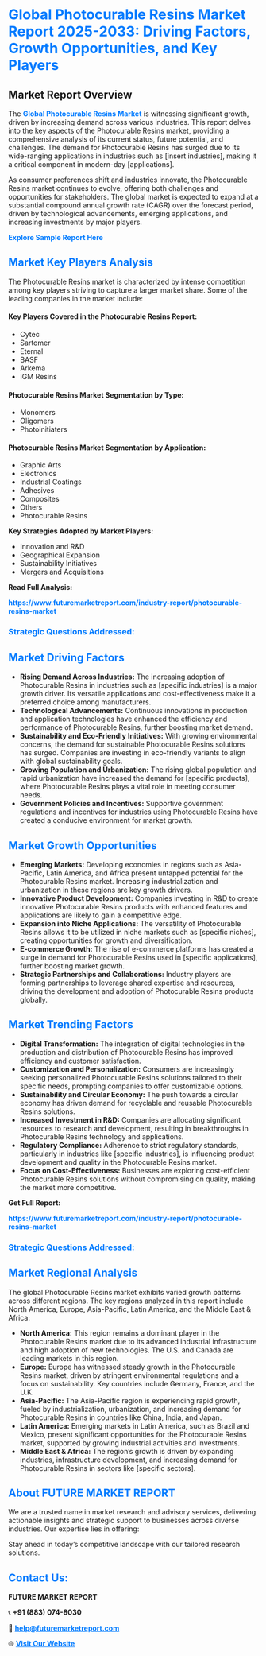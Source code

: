 <h1 style="color: #007BFF;">Global Photocurable Resins Market Report 2025-2033: Driving Factors, Growth Opportunities, and Key Players</h1>

<section id="overview">
<h2>Market Report Overview</h2>
<p>The <a href="https://www.futuremarketreport.com/industry-report/photocurable-resins-market" style="color: #007BFF; text-decoration: none;"><strong>Global Photocurable Resins Market</strong></a> is witnessing significant growth, driven by increasing demand across various industries. This report delves into the key aspects of the Photocurable Resins market, providing a comprehensive analysis of its current status, future potential, and challenges. The demand for Photocurable Resins has surged due to its wide-ranging applications in industries such as [insert industries], making it a critical component in modern-day [applications].</p>
<p>As consumer preferences shift and industries innovate, the Photocurable Resins market continues to evolve, offering both challenges and opportunities for stakeholders. The global market is expected to expand at a substantial compound annual growth rate (CAGR) over the forecast period, driven by technological advancements, emerging applications, and increasing investments by major players.</p>
</section>

<section id="overview">
<p><a href="https://www.futuremarketreport.com/request-sample/reportId=112461" style="color: #007BFF; text-decoration: none;"><strong>Explore Sample Report Here</strong></a></p>
</section>

<section id="key-players">
<h2 style="color: #007BFF;">Market Key Players Analysis</h2>
<p>The Photocurable Resins market is characterized by intense competition among key players striving to capture a larger market share. Some of the leading companies in the market include:</p>
<h4>Key Players Covered in the Photocurable Resins Report:</h4>
<ul><li>Cytec</li><li>Sartomer</li><li>Eternal</li><li>BASF</li><li>Arkema</li><li>IGM Resins</li></ul>
<h4>Photocurable Resins Market Segmentation by Type:</h4>
<ul><li>Monomers</li><li>Oligomers</li><li>Photoinitiaters</li></ul>

<h4>Photocurable Resins Market Segmentation by Application:</h4>
<ul><li>Graphic Arts</li><li>Electronics</li><li>Industrial Coatings</li><li>Adhesives</li><li>Composites</li><li>Others</li><li>Photocurable Resins</li></ul>
<p><strong>Key Strategies Adopted by Market Players:</strong></p>
<ul>
<li>Innovation and R&D</li>
<li>Geographical Expansion</li>
<li>Sustainability Initiatives</li>
<li>Mergers and Acquisitions</li>
</ul>
</section>

<section>
<p><strong>Read Full Analysis: </strong></p><a href="https://www.futuremarketreport.com/industry-report/photocurable-resins-market" style="color: #007BFF; text-decoration: none;"><strong>https://www.futuremarketreport.com/industry-report/photocurable-resins-market</strong></a>
<h3 style="color: #007BFF;">Strategic Questions Addressed:</h3>
</section>

<section id="driving-factors">
<h2 style="color: #007BFF;">Market Driving Factors</h2>
<ul>
<li><strong>Rising Demand Across Industries:</strong> The increasing adoption of Photocurable Resins in industries such as [specific industries] is a major growth driver. Its versatile applications and cost-effectiveness make it a preferred choice among manufacturers.</li>
<li><strong>Technological Advancements:</strong> Continuous innovations in production and application technologies have enhanced the efficiency and performance of Photocurable Resins, further boosting market demand.</li>
<li><strong>Sustainability and Eco-Friendly Initiatives:</strong> With growing environmental concerns, the demand for sustainable Photocurable Resins solutions has surged. Companies are investing in eco-friendly variants to align with global sustainability goals.</li>
<li><strong>Growing Population and Urbanization:</strong> The rising global population and rapid urbanization have increased the demand for [specific products], where Photocurable Resins plays a vital role in meeting consumer needs.</li>
<li><strong>Government Policies and Incentives:</strong> Supportive government regulations and incentives for industries using Photocurable Resins have created a conducive environment for market growth.</li>
</ul>
</section>

<section id="growth-opportunities">
<h2 style="color: #007BFF;">Market Growth Opportunities</h2>
<ul>
<li><strong>Emerging Markets:</strong> Developing economies in regions such as Asia-Pacific, Latin America, and Africa present untapped potential for the Photocurable Resins market. Increasing industrialization and urbanization in these regions are key growth drivers.</li>
<li><strong>Innovative Product Development:</strong> Companies investing in R&D to create innovative Photocurable Resins products with enhanced features and applications are likely to gain a competitive edge.</li>
<li><strong>Expansion into Niche Applications:</strong> The versatility of Photocurable Resins allows it to be utilized in niche markets such as [specific niches], creating opportunities for growth and diversification.</li>
<li><strong>E-commerce Growth:</strong> The rise of e-commerce platforms has created a surge in demand for Photocurable Resins used in [specific applications], further boosting market growth.</li>
<li><strong>Strategic Partnerships and Collaborations:</strong> Industry players are forming partnerships to leverage shared expertise and resources, driving the development and adoption of Photocurable Resins products globally.</li>
</ul>
</section>

<section id="trending-factors">
<h2 style="color: #007BFF;">Market Trending Factors</h2>
<ul>
<li><strong>Digital Transformation:</strong> The integration of digital technologies in the production and distribution of Photocurable Resins has improved efficiency and customer satisfaction.</li>
<li><strong>Customization and Personalization:</strong> Consumers are increasingly seeking personalized Photocurable Resins solutions tailored to their specific needs, prompting companies to offer customizable options.</li>
<li><strong>Sustainability and Circular Economy:</strong> The push towards a circular economy has driven demand for recyclable and reusable Photocurable Resins solutions.</li>
<li><strong>Increased Investment in R&D:</strong> Companies are allocating significant resources to research and development, resulting in breakthroughs in Photocurable Resins technology and applications.</li>
<li><strong>Regulatory Compliance:</strong> Adherence to strict regulatory standards, particularly in industries like [specific industries], is influencing product development and quality in the Photocurable Resins market.</li>
<li><strong>Focus on Cost-Effectiveness:</strong> Businesses are exploring cost-efficient Photocurable Resins solutions without compromising on quality, making the market more competitive.</li>
</ul>
</section>

<section>
<p><strong>Get Full Report: </strong></p><a href="https://www.futuremarketreport.com/industry-report/photocurable-resins-market" style="color: #007BFF; text-decoration: none;"><strong>https://www.futuremarketreport.com/industry-report/photocurable-resins-market</strong></a>
<h3 style="color: #007BFF;">Strategic Questions Addressed:</h3>
</section>


<section id="regional-analysis">
<h2 style="color: #007BFF;">Market Regional Analysis</h2>
<p>The global Photocurable Resins market exhibits varied growth patterns across different regions. The key regions analyzed in this report include North America, Europe, Asia-Pacific, Latin America, and the Middle East & Africa:</p>
<ul>
<li><strong>North America:</strong> This region remains a dominant player in the Photocurable Resins market due to its advanced industrial infrastructure and high adoption of new technologies. The U.S. and Canada are leading markets in this region.</li>
<li><strong>Europe:</strong> Europe has witnessed steady growth in the Photocurable Resins market, driven by stringent environmental regulations and a focus on sustainability. Key countries include Germany, France, and the U.K.</li>
<li><strong>Asia-Pacific:</strong> The Asia-Pacific region is experiencing rapid growth, fueled by industrialization, urbanization, and increasing demand for Photocurable Resins in countries like China, India, and Japan.</li>
<li><strong>Latin America:</strong> Emerging markets in Latin America, such as Brazil and Mexico, present significant opportunities for the Photocurable Resins market, supported by growing industrial activities and investments.</li>
<li><strong>Middle East & Africa:</strong> The region’s growth is driven by expanding industries, infrastructure development, and increasing demand for Photocurable Resins in sectors like [specific sectors].</li>
</ul>
</section>

<footer>
<h2 style="color: #007BFF;">About FUTURE MARKET REPORT</h2>
<p>We are a trusted name in market research and advisory services, delivering actionable insights and strategic support to businesses across diverse industries. Our expertise lies in offering:</p>

<p>Stay ahead in today’s competitive landscape with our tailored research solutions.</p>

<h2 style="color: #007BFF;">Contact Us:</h2>
<p><strong>FUTURE MARKET REPORT</strong></p>
<p>📞 <strong>+91 (883) 074-8030</strong></p>
<p>📧 <strong><a href="mailto:help@futuremarketreport.com" style="color: #007BFF;">help@futuremarketreport.com</a></strong></p>
<p>🌐 <strong><a href="https://www.futuremarketreport.com/" style="color: #007BFF;">Visit Our Website</a></strong></p>
</footer>